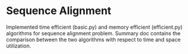 # Sequence Alignment

Implemented time efficient (basic.py) and memory efficient (efficient.py) algorithms for sequence alignment problem. Summary doc contains the comparison between the two algorithms with respect to time and space utilization.
